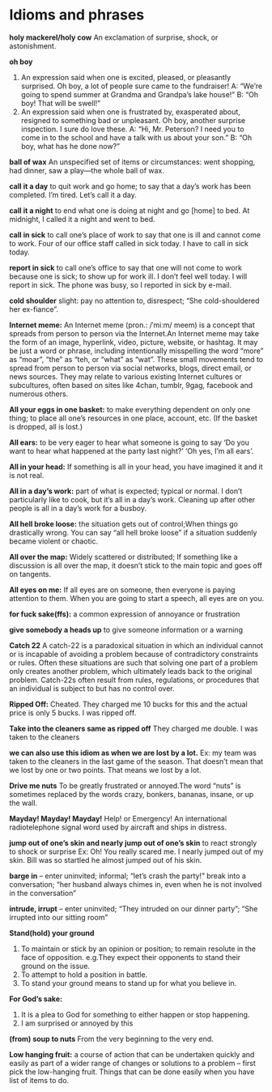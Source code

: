 # Idioms and phrases

**holy mackerel/holy cow**
An exclamation of surprise, shock, or astonishment.

**oh boy**
1. An expression said when one is excited, pleased, or pleasantly surprised.
Oh boy, a lot of people sure came to the fundraiser!
A: “We’re going to spend summer at Grandma and Grandpa’s lake house!” B: “Oh boy! That will be swell!”
2. An expression said when one is frustrated by, exasperated about, resigned to something bad or unpleasant.
Oh boy, another surprise inspection. I sure do love these.
A: “Hi, Mr. Peterson? I need you to come in to the school and have a talk with us about your son.” B: “Oh boy, what has he done now?”

**ball of wax**
An unspecified set of items or circumstances: went shopping, had dinner, saw a play—the whole ball of wax.

**call it a day**
to quit work and go home; to say that a day’s work has been completed. I’m tired. Let’s call it a day.

**call it a night**
to end what one is doing at night and go [home] to bed. At midnight, I called it a night and went to bed.

**call in sick**
to call one’s place of work to say that one is ill and cannot come to work. Four of our office staff called in sick today. I have to call in sick today.

**report in sick**
to call one’s office to say that one will not come to work because one is sick; to show up for work ill. I don’t feel well today. I will report in sick. The phone was busy, so I reported in sick by e-mail.

**cold shoulder**
slight: pay no attention to, disrespect; “She cold-shouldered her ex-fiance”.

**Internet meme:**
An Internet meme (pron.: /ˈmiːm/ meem) is a concept that spreads from person to person via the Internet.An Internet meme may take the form of an image, hyperlink, video, picture, website, or hashtag. It may be just a word or phrase, including intentionally misspelling the word “more” as “moar”, “the” as “teh, or “what” as “wat”. These small movements tend to spread from person to person via social networks, blogs, direct email, or news sources. They may relate to various existing Internet cultures or subcultures, often based on sites like 4chan, tumblr, 9gag, facebook and numerous others.

**All your eggs in one basket:**
to make everything dependent on only one thing; to place all one’s resources in one place, account, etc. (If the basket is dropped, all is lost.)

**All ears:**
to be very eager to hear what someone is going to say ‘Do you want to hear what happened at the party last night?’ ‘Oh yes, I’m all ears’.

**All in your head:**
If something is all in your head, you have imagined it and it is not real.

**All in a day’s work:**
part of what is expected; typical or normal. I don’t particularly like to cook, but it’s all in a day’s work. Cleaning up after other people is all in a day’s work for a busboy.

**All hell broke loose:**
the situation gets out of control;When things go drastically wrong.
You can say “all hell broke loose” if a situation suddenly became violent or chaotic.

**All over the map:**
Widely scattered or distributed;
If something like a discussion is all over the map, it doesn’t stick to the main topic and goes off on tangents.

**All eyes on me:**
If all eyes are on someone, then everyone is paying attention to them.
When you are going to start a speech, all eyes are on you.

**for fuck sake(ffs):**
a common expression of annoyance or frustration

**give somebody a heads up**
to give someone information or a warning

**Catch 22**
A catch-22 is a paradoxical situation in which an individual cannot or is incapable of avoiding a problem because of contradictory constraints or rules. Often these situations are such that solving one part of a problem only creates another problem, which ultimately leads back to the original problem. Catch-22s often result from rules, regulations, or procedures that an individual is subject to but has no control over.

**Ripped Off:**
Cheated. They charged me 10 bucks for this and the actual price is only 5 bucks. I was ripped off.

**Take into the cleaners same as ripped off**
They charged me double. I was taken to the cleaners

**we can also use this idiom as when we are lost by a lot.**
Ex: my team was taken to the cleaners in the last game of the season. That doesn’t mean that we lost by one or two points. That means we lost by a lot.

**Drive me nuts**
To be greatly frustrated or annoyed.The word “nuts” is sometimes replaced by the words crazy, bonkers, bananas, insane, or up the wall.

**Mayday! Mayday! Mayday!**
Help! or Emergency!
An international radiotelephone signal word used by aircraft and ships in distress.

**jump out of one’s skin and nearly jump out of one’s skin**
to react strongly to shock or surprise
Ex: Oh! You really scared me. I nearly jumped out of my skin. Bill was so startled he almost jumped out of his skin.

**barge in** – enter uninvited; informal; “let’s crash the party!”
break into a conversation; “her husband always chimes in, even when he is not involved in the conversation”

**intrude, irrupt** – enter uninvited; “They intruded on our dinner party”; “She irrupted into our sitting room”

**Stand(hold) your ground**
1. To maintain or stick by an opinion or position; to remain resolute in the face of opposition. e.g.They expect their opponents to stand their ground on the issue.
1. To attempt to hold a position in battle.
1. To stand your ground means to stand up for what you believe in.

**For God’s sake:**
1. It is a plea to God for something to either happen or stop happening.
2. I am surprised or annoyed by this

**(from) soup to nuts**
From the very beginning to the very end.

**Low hanging fruit:**
a course of action that can be undertaken quickly and easily as part of a wider range of changes or solutions to a problem – first pick the low-hanging fruit.
Things that can be done easily when you have list of items to do.

